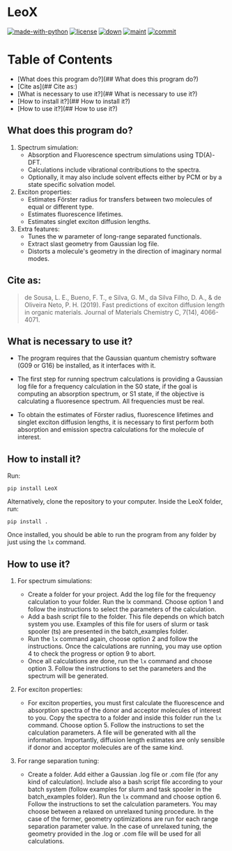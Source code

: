 ﻿# LeoX

[![made-with-python](https://img.shields.io/badge/Made%20with-Python-1f425f.svg)](https://www.python.org/)
[![license](https://img.shields.io/github/license/LeonardoESousa/LeoX?style=plastic)]()
[![down](https://img.shields.io/github/downloads/LeonardoESousa/LeoX/total?style=plastic)]()
[![maint](https://img.shields.io/maintenance/yes/2021)]()
[![commit](https://img.shields.io/github/last-commit/LeonardoESousa/LeoX?style=plastic)]()


Table of Contents
=================
<!--ts-->
   * [What does this program do?](## What does this program do?)
   * [Cite as](## Cite as:)
   * [What is necessary to use it?](## What is necessary to use it?)
   * [How to install it?](## How to install it?)
   * [How to use it?](## How to use it?)
   
<!--te-->

## What does this program do?

1.  Spectrum simulation:
    - Absorption and Fluorescence spectrum simulations using TD(A)-DFT.
    - Calculations include vibrational contributions to the spectra. 
    - Optionally, it may also include solvent effects either by PCM or by a state specific solvation model.
2.  Exciton properties:   
    - Estimates Förster radius for transfers between two molecules of equal or different type.
    - Estimates fluorescence lifetimes.
    - Estimates singlet exciton diffusion lengths.
3.  Extra features:
    - Tunes the w parameter of long-range separated functionals.
    - Extract slast geometry from Gaussian log file.
    - Distorts a molecule's geometry in the direction of imaginary normal modes.

## Cite as:

> de Sousa, L. E., Bueno, F. T., e Silva, G. M., da Silva Filho, D. A., & de Oliveira Neto, P. H. (2019). Fast predictions of exciton diffusion length in organic materials. Journal of Materials Chemistry C, 7(14), 4066-4071.

## What is necessary to use it?

 -  The program requires that the Gaussian quantum chemistry software (G09 or G16) be installed, as it interfaces with it.

-   The first step for running spectrum calculations is providing a Gaussian log file for a frequency calculation in the S0 state, if the goal is computing an absorption spectrum, or S1 state, if the objective is calculating a fluoresence spectrum. All frequencies must be real.  

-   To obtain the estimates of Förster radius, fluorescence lifetimes and singlet exciton diffusion lengths, it is necessary to first perform both absorption and emission spectra calculations for the molecule of interest.

## How to install it?

Run:

`pip install LeoX`

Alternatively, clone the repository to your computer. Inside the LeoX folder, run:

`pip install .`

Once installed, you should be able to run the program from any folder by just using the `lx` command.

## How to use it?

1. For spectrum simulations:

    - Create a folder for your project. Add the log file for the frequency calculation to your folder. Run the lx command. Choose option 1 and follow the instructions to select the parameters of the calculation.
    - Add a bash script file to the folder. This file depends on which batch system you use. Examples of this file for users of slurm or task spooler (ts) are presented in the batch_examples folder.
    - Run the `lx` command again, choose option 2 and follow the instructions. Once the calculations are running, you may use option 4 to check the progress or option 9 to abort.
    - Once all calculations are done, run the `lx` command and choose option 3. Follow the instructions to set the parameters and the spectrum will be generated.

2. For exciton properties:

    - For exciton properties, you must first calculate the fluorescence and absorption spectra of the donor and acceptor molecules of interest to you. Copy the spectra to a folder and inside this folder run the `lx` command. Choose option 5. Follow the instructions to set the calculation parameters. A file will be generated with all the information. Importantly, diffusion length estimates are only sensible if donor and acceptor molecules are of the same kind.

3. For range separation tuning:

    - Create a folder. Add either a Gaussian .log file or .com file (for any kind of calculation). Include also a bash script file according to your batch system (follow examples for slurm and task spooler in the batch_examples folder). Run the `lx` command and choose option 6. Follow the instructions to set the calculation parameters. You may choose between a relaxed on unrelaxed tuning procedure. In the case of the former, geometry optimizations are run for each range separation parameter value. In the case of unrelaxed tuning, the geometry provided in the .log or .com file will be used for all calculations. 
 